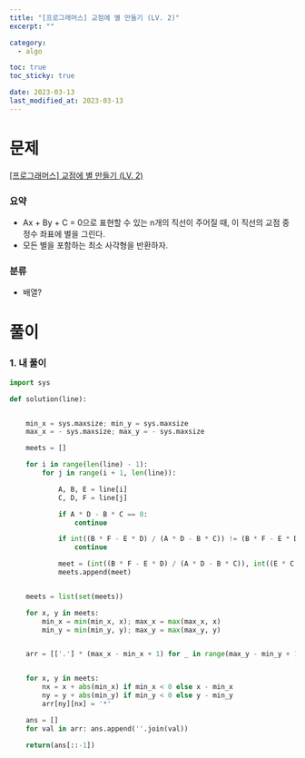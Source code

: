 ```yaml
---
title: "[프로그래머스] 교점에 별 만들기 (LV. 2)"
excerpt: ""

category:
  - algo

toc: true
toc_sticky: true

date: 2023-03-13
last_modified_at: 2023-03-13
---
```


# 문제

[[프로그래머스] 교점에 별 만들기 (LV. 2) ](https://school.programmers.co.kr/learn/courses/30/lessons/87377)

### 요약

- Ax + By + C = 0으로 표현할 수 있는 n개의 직선이 주어질 때, 이 직선의 교점 중 정수 좌표에 별을 그린다.
- 모든 별을 포함하는 최소 사각형을 반환하자.

### 분류

- 배열?

# 풀이

### 1. 내 풀이

```python
import sys

def solution(line):


    min_x = sys.maxsize; min_y = sys.maxsize
    max_x = - sys.maxsize; max_y = - sys.maxsize

    meets = []

    for i in range(len(line) - 1):
        for j in range(i + 1, len(line)):

            A, B, E = line[i]
            C, D, F = line[j]

            if A * D - B * C == 0:
                continue

            if int((B * F - E * D) / (A * D - B * C)) != (B * F - E * D) / (A * D - B * C) or int((E * C - A * F) / (A * D - B * C)) != (E * C - A * F) / (A * D - B * C):
                continue

            meet = (int((B * F - E * D) / (A * D - B * C)), int((E * C - A * F) / (A * D - B * C)))
            meets.append(meet)


    meets = list(set(meets))

    for x, y in meets:
        min_x = min(min_x, x); max_x = max(max_x, x)
        min_y = min(min_y, y); max_y = max(max_y, y)


    arr = [['.'] * (max_x - min_x + 1) for _ in range(max_y - min_y + 1)]


    for x, y in meets:
        nx = x + abs(min_x) if min_x < 0 else x - min_x
        ny = y + abs(min_y) if min_y < 0 else y - min_y
        arr[ny][nx] = '*'

    ans = []
    for val in arr: ans.append(''.join(val))

    return(ans[::-1])

```
